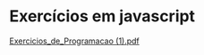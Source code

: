# Exercícios em javascript

[Exercicios_de_Programacao (1).pdf](https://github.com/FilipeBr3kt/exercices-js-2/files/11225698/Exercicios_de_Programacao.1.pdf)

